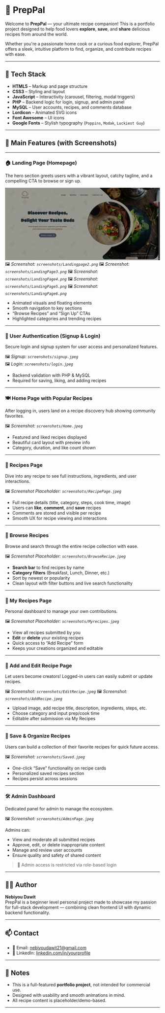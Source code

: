 # 🍳 PrepPal

Welcome to **PrepPal** — your ultimate recipe companion! This is a portfolio project designed to help food lovers **explore**, **save**, and **share** delicious recipes from around the world.

Whether you're a passionate home cook or a curious food explorer, PrepPal offers a sleek, intuitive platform to find, organize, and contribute recipes with ease.

---

## 🚀 Tech Stack

- **HTML5** – Markup and page structure  
- **CSS3** – Styling and layout  
- **JavaScript** – Interactivity (carousel, filtering, modal triggers)  
- **PHP** – Backend logic for login, signup, and admin panel  
- **MySQL** – User accounts, recipes, and comments database  
- **Lordicon** – Animated SVG icons  
- **Font Awesome** – UI icons  
- **Google Fonts** – Stylish typography (`Poppins`, `Modak`, `Luckiest Guy`)

---

## 🎨 Main Features (with Screenshots)

---

### 🏠 Landing Page (Homepage)

The hero section greets users with a vibrant layout, catchy tagline, and a compelling CTA to browse or sign up.

![Landing Page Screenshot](screenshots/Landingpage1.png)
🖼️ _Screenshot: `screenshots/Landingpage2.png`_
🖼️ _Screenshot: `screenshots/LandingPage3.png`_
🖼️ _Screenshot: `screenshots/LandingPage4.png`_
🖼️ _Screenshot: `screenshots/LandingPage5.png`_
🖼️ _Screenshot: `screenshots/LandingPage6.png`_


- Animated visuals and floating elements
- Smooth navigation to key sections
- “Browse Recipes” and “Sign Up” CTAs
- Highlighted categories and trending recipes

---

### 👤 User Authentication (Signup & Login)

Secure login and signup system for user access and personalized features.

🖼️ _Signup: `screenshots/signup.jpeg`_  
🖼️ _Login: `screenshots/login.jpeg`_

- Backend validation with PHP & MySQL
- Required for saving, liking, and adding recipes

---

### 🍽️ Home Page with Popular Recipes

After logging in, users land on a recipe discovery hub showing community favorites.

🖼️ _Screenshot: `screenshots/Home.jpeg`_

- Featured and liked recipes displayed
- Beautiful card layout with preview info
- Category, duration, and like count shown

---

### 📖 Recipes Page

Dive into any recipe to see full instructions, ingredients, and user interactions.

🖼️ _Screenshot Placeholder: `screenshots/RecipePage.jpeg`_

- Full recipe details (title, category, steps, cook time, image)
- Users can **like**, **comment**, and **save** recipes
- Comments are stored and visible per recipe
- Smooth UX for recipe viewing and interactions

---

### 🔎 Browse Recipes

Browse and search through the entire recipe collection with ease.

🖼️ _Screenshot Placeholder: `screenshots/BrowseRecipe.jpeg`_

- **Search bar** to find recipes by name
- **Category filters** (Breakfast, Lunch, Dinner, etc.)
- Sort by newest or popularity
- Clean layout with filter buttons and live search functionality

---

### 📂 My Recipes Page

Personal dashboard to manage your own contributions.

🖼️ _Screenshot Placeholder: `screenshots/Myrecipes.jpeg`_

- View all recipes submitted by you
- **Edit** or **delete** your existing recipes
- Quick access to “Add Recipe” form
- Keeps your creations organized and editable

---

### 📝 Add and Edit Recipe Page

Let users become creators! Logged-in users can easily submit or update recipes.

🖼️ _Screenshot: `screenshots/EditRecipe.jpeg`_
🖼️ _Screenshot: `screenshots/AddRecipe.jpeg`_

- Upload image, add recipe title, description, ingredients, steps, etc.
- Choose category and input prep/cook time
- Editable after submission via My Recipes

---

### 💾 Save & Organize Recipes

Users can build a collection of their favorite recipes for quick future access.

🖼️ _Screenshot: `screenshots/Saved.jpeg`_

- One-click “Save” functionality on recipe cards
- Personalized saved recipes section
- Recipes persist across sessions

---

### 🛠️ Admin Dashboard

Dedicated panel for admin to manage the ecosystem.

🖼️ _Screenshot: `screenshots/AdminPage.jpeg`_

Admins can:
- View and moderate all submitted recipes
- Approve, edit, or delete inappropriate content
- Manage and review user accounts
- Ensure quality and safety of shared content

> 🔐 Admin access is restricted via role-based login

---

## 🙋‍♂️ Author

**Nebiyou Dawit**  
PrepPal is a beginner level personal project made to showcase my passion for full-stack development — combining clean frontend UI with dynamic backend functionality.

---

## 📫 Contact

- 📧 Email: nebiyoudawit21@gmail.com
- 💼 LinkedIn: [linkedin.com/in/yourprofile](www.linkedin.com/in/nebiyou-dawit-900347327)

---

## 📌 Notes

- This is a full-featured **portfolio project**, not intended for commercial use.
- Designed with usability and smooth animations in mind.
- All recipe content is placeholder/demo-based.

---


